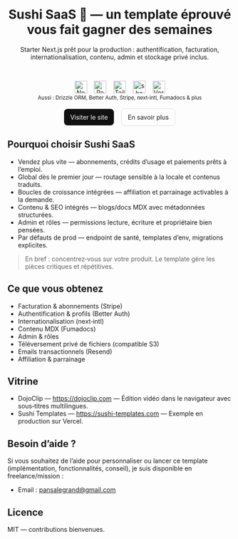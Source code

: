 <div align="center">

# Sushi SaaS 🍣 — un template éprouvé vous fait gagner des semaines

Starter Next.js prêt pour la production : authentification, facturation, internationalisation, contenu, admin et stockage privé inclus.

<br/>

<p>
  <img alt="Next.js" src="public/imgs/logos/nextjs.svg" height="28" />
  &nbsp;&nbsp;
  <img alt="React" src="public/imgs/logos/react.svg" height="28" />
  &nbsp;&nbsp;
  <img alt="Tailwind CSS" src="public/imgs/logos/tailwindcss.svg" height="28" />
  &nbsp;&nbsp;
  <img alt="shadcn/ui" src="public/imgs/logos/shadcn.svg" height="28" />
  &nbsp;&nbsp;
  <img alt="Vercel" src="public/imgs/logos/vercel.svg" height="28" />
  <br/>
  <sub>Aussi : Drizzle ORM, Better Auth, Stripe, next‑intl, Fumadocs & plus</sub>
  <br/>
  <br/>
  <a href="https://sushi-templates.com" target="_blank" rel="noreferrer noopener" style="display:inline-block;padding:10px 14px;border-radius:8px;background:#111;color:#fff;text-decoration:none;">Visiter le site</a>
  &nbsp;&nbsp;
  <a href="https://sushi-templates.com/fr/blogs/quick-start" target="_blank" rel="noreferrer noopener" style="display:inline-block;padding:10px 14px;border-radius:8px;border:1px solid #ddd;text-decoration:none;">En savoir plus</a>
  <br/>
</p>

</div>


## Pourquoi choisir Sushi SaaS

- Vendez plus vite — abonnements, crédits d’usage et paiements prêts à l’emploi.
- Global dès le premier jour — routage sensible à la locale et contenus traduits.
- Boucles de croissance intégrées — affiliation et parrainage activables à la demande.
- Contenu & SEO intégrés — blogs/docs MDX avec métadonnées structurées.
- Admin et rôles — permissions lecture, écriture et propriétaire bien pensées.
- Par défauts de prod — endpoint de santé, templates d’env, migrations explicites.

> En bref : concentrez‑vous sur votre produit. Le template gère les pièces critiques et répétitives.


## Ce que vous obtenez

- Facturation & abonnements (Stripe)
- Authentification & profils (Better Auth)
- Internationalisation (next‑intl)
- Contenu MDX (Fumadocs)
- Admin & rôles
- Téléversement privé de fichiers (compatible S3)
- Emails transactionnels (Resend)
- Affiliation & parrainage


## Vitrine

- DojoClip — https://dojoclip.com — Édition vidéo dans le navigateur avec sous‑titres multilingues.
- Sushi Templates — https://sushi-templates.com — Exemple en production sur Vercel.


## Besoin d’aide ?

Si vous souhaitez de l’aide pour personnaliser ou lancer ce template (implémentation, fonctionnalités, conseil), je suis disponible en freelance/mission :

- Email : pansalegrand@gmail.com


## Licence

MIT — contributions bienvenues.
